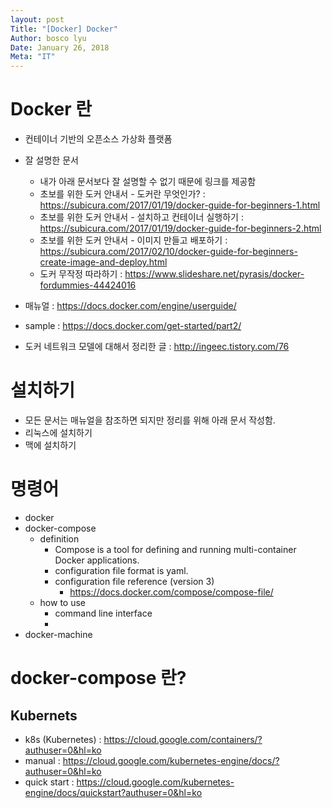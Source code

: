 ```yaml
---
layout: post
Title: "[Docker] Docker"
Author: bosco lyu
Date: January 26, 2018
Meta: "IT"
---
```


# Docker 란
* 컨테이너 기반의 오픈소스 가상화 플랫폼
* 잘 설명한 문서
    * 내가 아래 문서보다 잘 설명할 수 없기 때문에 링크를 제공함
    * 초보를 위한 도커 안내서 - 도커란 무엇인가? : https://subicura.com/2017/01/19/docker-guide-for-beginners-1.html
    * 초보를 위한 도커 안내서 - 설치하고 컨테이너 실행하기 : https://subicura.com/2017/01/19/docker-guide-for-beginners-2.html
    * 초보를 위한 도커 안내서 - 이미지 만들고 배포하기 : https://subicura.com/2017/02/10/docker-guide-for-beginners-create-image-and-deploy.html
    * 도커 무작정 따라하기 : https://www.slideshare.net/pyrasis/docker-fordummies-44424016
* 매뉴얼 : https://docs.docker.com/engine/userguide/
* sample : https://docs.docker.com/get-started/part2/

* 도커 네트워크 모델에 대해서 정리한 글 : http://ingeec.tistory.com/76


# 설치하기
* 모든 문서는 매뉴얼을 참조하면 되지만 정리를 위해 아래 문서 작성함.
* 리눅스에 설치하기
* 맥에 설치하기

# 명령어
* docker
* docker-compose
    * definition
        * Compose is a tool for defining and running multi-container Docker applications.
        * configuration file format is yaml.
        * configuration file reference (version 3)
            * https://docs.docker.com/compose/compose-file/
    * how to use
        * command line interface
        * 
* docker-machine

# docker-compose 란?


## Kubernets
* k8s (Kubernetes) : https://cloud.google.com/containers/?authuser=0&hl=ko
* manual : https://cloud.google.com/kubernetes-engine/docs/?authuser=0&hl=ko
* quick start : https://cloud.google.com/kubernetes-engine/docs/quickstart?authuser=0&hl=ko

